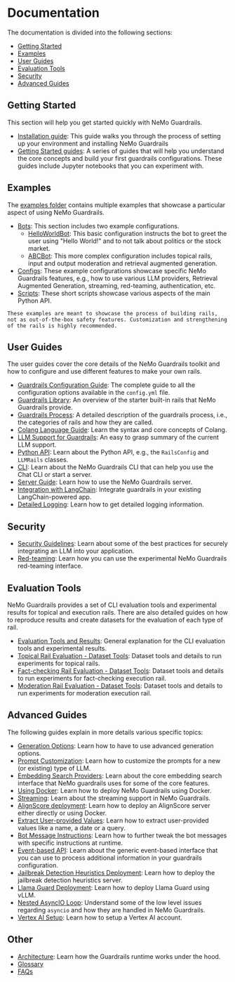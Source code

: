 # Documentation

The documentation is divided into the following sections:

- [Getting Started](#getting-started)
- [Examples](#examples)
- [User Guides](#user-guides)
- [Evaluation Tools](#evaluation-tools)
- [Security](#security)
- [Advanced Guides](#advanced-guides)

## Getting Started

This section will help you get started quickly with NeMo Guardrails.

* [Installation guide](getting-started/installation-guide.md): This guide walks you through the process of setting up your environment and installing NeMo Guardrails
* [Getting Started guides](./getting-started): A series of guides that will help you understand the core concepts and build your first guardrails configurations. These guides include Jupyter notebooks that you can experiment with.

## Examples

The [examples folder](https://github.com/NVIDIA/NeMo-Guardrails/tree/develop/examples) contains multiple examples that showcase a particular aspect of using NeMo Guardrails.

* [Bots](https://github.com/NVIDIA/NeMo-Guardrails/tree/develop/examples/bots): This section includes two example configurations.
  * [HelloWorldBot](https://github.com/NVIDIA/NeMo-Guardrails/tree/develop/examples/bots/hello_world): This basic configuration instructs the bot to greet the user using "Hello World!" and to not talk about politics or the stock market.
  * [ABCBot](https://github.com/NVIDIA/NeMo-Guardrails/tree/develop/examples/bots/abc): This more complex configuration includes topical rails, input and output moderation and retrieval augmented generation.
* [Configs](https://github.com/NVIDIA/NeMo-Guardrails/tree/develop/examples/configs): These example configurations showcase specific NeMo Guardrails features, e.g., how to use various LLM providers, Retrieval Augmented Generation, streaming, red-teaming, authentication, etc.
* [Scripts](https://github.com/NVIDIA/NeMo-Guardrails/tree/develop/examples/scripts): These short scripts showcase various aspects of the main Python API.


```{note}
These examples are meant to showcase the process of building rails, not as out-of-the-box safety features. Customization and strengthening of the rails is highly recommended.
```

## User Guides

The user guides cover the core details of the NeMo Guardrails toolkit and how to configure and use different features to make your own rails.

* [Guardrails Configuration Guide](user-guides/configuration-guide.md): The complete guide to all the configuration options available in the `config.yml` file.
* [Guardrails Library](user-guides/guardrails-library.md): An overview of the starter built-in rails that NeMo Guardrails provide.
* [Guardrails Process](user-guides/guardrails-process.md): A detailed description of the guardrails process, i.e., the categories of rails and how they are called.
* [Colang Language Guide](user-guides/colang-language-syntax-guide.md): Learn the syntax and core concepts of Colang.
* [LLM Support for Guardrails](user-guides/llm-support.md): An easy to grasp summary of the current LLM support.
* [Python API](user-guides/python-api.md): Learn about the Python API, e.g., the `RailsConfig` and `LLMRails` classes.
* [CLI](user-guides/cli.md): Learn about the NeMo Guardrails CLI that can help you use the Chat CLI or start a server.
* [Server Guide](user-guides/server-guide.md): Learn how to use the NeMo Guardrails server.
* [Integration with LangChain](user-guides/langchain/langchain-integration.md): Integrate guardrails in your existing LangChain-powered app.
* [Detailed Logging](user-guides/detailed-logging/README.md): Learn how to get detailed logging information.

## Security

* [Security Guidelines](./security/guidelines.md): Learn about some of the best practices for securely integrating an LLM into your application.
* [Red-teaming](./security/red-teaming.md): Learn how you can use the experimental NeMo Guardrails red-teaming interface.

## Evaluation Tools

NeMo Guardrails provides a set of CLI evaluation tools and experimental results for topical and execution rails.
There are also detailed guides on how to reproduce results and create datasets for the evaluation of each type of rail.

* [Evaluation Tools and Results](https://github.com/NVIDIA/NeMo-Guardrails/tree/develop/nemoguardrails/eval): General explanation for the CLI evaluation tools and experimental results.
* [Topical Rail Evaluation - Dataset Tools](https://github.com/NVIDIA/NeMo-Guardrails/blob/develop/nemoguardrails/evaluate/data/topical/README.md): Dataset tools and details to run experiments for topical rails.
* [Fact-checking Rail Evaluation - Dataset Tools](https://github.com/NVIDIA/NeMo-Guardrails/blob/develop/nemoguardrails/evaluate/data/factchecking/README.md): Dataset tools and details to run experiments for fact-checking execution rail.
* [Moderation Rail Evaluation - Dataset Tools](https://github.com/NVIDIA/NeMo-Guardrails/blob/develop/nemoguardrails/evaluate/data/moderation/README.md): Dataset tools and details to run experiments for moderation execution rail.

## Advanced Guides

The following guides explain in more details various specific topics:

* [Generation Options](user-guides/advanced/generation-options.md): Learn how to have to use advanced generation options.
* [Prompt Customization](user-guides/advanced/prompt-customization.md): Learn how to customize the prompts for a new (or existing) type of LLM.
* [Embedding Search Providers](user-guides/advanced/embedding-search-providers.md): Learn about the core embedding search interface that NeMo guardrails uses for some of the core features.
* [Using Docker](user-guides/advanced/using-docker.md): Learn how to deploy NeMo Guardrails using Docker.
* [Streaming](user-guides/advanced/streaming.md): Learn about the streaming support in NeMo Guardrails.
* [AlignScore deployment](user-guides/advanced/align-score-deployment.md): Learn how to deploy an AlignScore server either directly or using Docker.
* [Extract User-provided Values](user-guides/advanced/extract-user-provided-values.md): Learn how to extract user-provided values like a name, a date or a query.
* [Bot Message Instructions](user-guides/advanced/bot-message-instructions.md): Learn how to further tweak the bot messages with specific instructions at runtime.
* [Event-based API](user-guides/advanced/event-based-api.md): Learn about the generic event-based interface that you can use to process additional information in your guardrails configuration.
* [Jailbreak Detection Heuristics Deployment](user-guides/advanced/jailbreak-detection-heuristics-deployment.md): Learn how to deploy the jailbreak detection heuristics server.
* [Llama Guard Deployment](user-guides/advanced/llama-guard-deployment.md): Learn how to deploy Llama Guard using vLLM.
* [Nested AsyncIO Loop](user-guides/advanced/nested-async-loop.md): Understand some of the low level issues regarding `asyncio` and how they are handled in NeMo Guardrails.
* [Vertex AI Setup](user-guides/advanced/vertexai-setup.md): Learn how to setup a Vertex AI account.


## Other

* [Architecture](./architecture/README.md#the-guardrails-process): Learn how the Guardrails runtime works under the hood.
* [Glossary](./glossary.md)
* [FAQs](./faqs.md)
